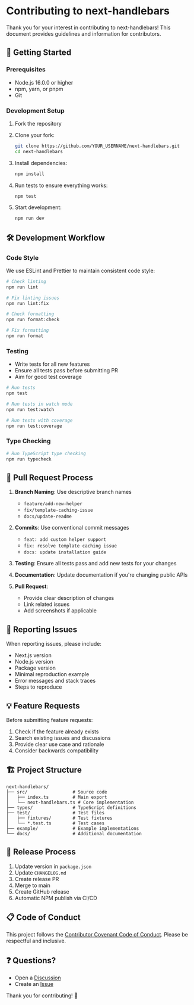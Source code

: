 # Contributing to next-handlebars

Thank you for your interest in contributing to next-handlebars! This document provides guidelines and information for contributors.

## 🚀 Getting Started

### Prerequisites

- Node.js 16.0.0 or higher
- npm, yarn, or pnpm
- Git

### Development Setup

1. Fork the repository
2. Clone your fork:
   ```bash
   git clone https://github.com/YOUR_USERNAME/next-handlebars.git
   cd next-handlebars
   ```

3. Install dependencies:
   ```bash
   npm install
   ```

4. Run tests to ensure everything works:
   ```bash
   npm test
   ```

5. Start development:
   ```bash
   npm run dev
   ```

## 🛠️ Development Workflow

### Code Style

We use ESLint and Prettier to maintain consistent code style:

```bash
# Check linting
npm run lint

# Fix linting issues
npm run lint:fix

# Check formatting
npm run format:check

# Fix formatting
npm run format
```

### Testing

- Write tests for all new features
- Ensure all tests pass before submitting PR
- Aim for good test coverage

```bash
# Run tests
npm test

# Run tests in watch mode
npm run test:watch

# Run tests with coverage
npm run test:coverage
```

### Type Checking

```bash
# Run TypeScript type checking
npm run typecheck
```

## 📝 Pull Request Process

1. **Branch Naming**: Use descriptive branch names
   - `feature/add-new-helper`
   - `fix/template-caching-issue`
   - `docs/update-readme`

2. **Commits**: Use conventional commit messages
   - `feat: add custom helper support`
   - `fix: resolve template caching issue`
   - `docs: update installation guide`

3. **Testing**: Ensure all tests pass and add new tests for your changes

4. **Documentation**: Update documentation if you're changing public APIs

5. **Pull Request**: 
   - Provide clear description of changes
   - Link related issues
   - Add screenshots if applicable

## 🐛 Reporting Issues

When reporting issues, please include:

- Next.js version
- Node.js version
- Package version
- Minimal reproduction example
- Error messages and stack traces
- Steps to reproduce

## 💡 Feature Requests

Before submitting feature requests:

1. Check if the feature already exists
2. Search existing issues and discussions
3. Provide clear use case and rationale
4. Consider backwards compatibility

## 🏗️ Project Structure

```
next-handlebars/
├── src/                 # Source code
│   ├── index.ts         # Main export
│   └── next-handlebars.ts # Core implementation
├── types/               # TypeScript definitions
├── test/                # Test files
│   ├── fixtures/        # Test fixtures
│   └── *.test.ts        # Test cases
├── example/             # Example implementations
└── docs/                # Additional documentation
```

## 🔄 Release Process

1. Update version in `package.json`
2. Update `CHANGELOG.md`
3. Create release PR
4. Merge to main
5. Create GitHub release
6. Automatic NPM publish via CI/CD

## 📋 Code of Conduct

This project follows the [Contributor Covenant Code of Conduct](https://www.contributor-covenant.org/version/2/1/code_of_conduct/). Please be respectful and inclusive.

## ❓ Questions?

- Open a [Discussion](https://github.com/GagikNav/next-handlebars/discussions)
- Create an [Issue](https://github.com/GagikNav/next-handlebars/issues)

Thank you for contributing! 🎉
